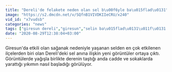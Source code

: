 ```yaml
---
title: "Dereli'de felakete neden olan sel b\u00f6yle ba\u015flad\u0131"
image: "https://s2.dmcdn.net/v/SQfnB1VIVDKIIeCRU/x240"
vid_id: "x7vudsb"
categories: "news"
tags: ["giresun dereli","giresun","selin ba\u015flad\u0131\u011f\u0131 an"]
date: "2020-08-29T12:38:04+03:00"
---
```

Giresun'da etkili olan sağanak nedeniyle yaşanan selden en çok etkilenen ilçelerden biri olan Dereli'deki sel anına ilişkin yeni görüntüler ortaya çıktı.   <br>Görüntülerde yağışla birlikte derenin taştığı anda cadde ve sokaklarda yarattığı yıkımın nasıl başladığı görülüyor. 
